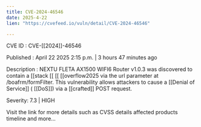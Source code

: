 ```yaml
---
title: CVE-2024-46546
date: 2025-4-22
lien: "https://cvefeed.io/vuln/detail/CVE-2024-46546"

---
```


CVE ID : CVE-[[2024]]-46546

Published :  April 22
2025
2:15 p.m. | 3 hours
47 minutes ago

Description : NEXTU FLETA AX1500 WIFI6 Router v1.0.3 was discovered to contain a [[stack  [[ [[ [[overflow2025 via the url parameter at /boafrm/formFilter. This vulnerability allows attackers to cause a  [[Denial of Service]] ( [[DoS]]) via a  [[crafted]] POST request.

Severity: 7.3 | HIGH

Visit the link for more details
such as CVSS details
affected products
timeline
and more...
